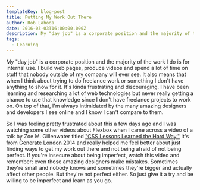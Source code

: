 ```yaml
---
templateKey: blog-post
title: Putting My Work Out There
author: Rob Lahoda
date: 2016-03-03T16:00:00.000Z
description: My "day job" is a corporate position and the majority of the work I do is for internal use. I build web pages, produce videos and spend a lot of time on stuff that nobody outside of my company will ever see.
tags:
  - Learning
---
```


My "day job" is a corporate position and the majority of the work I do is for internal use. I build web pages, produce videos and spend a lot of time on stuff that nobody outside of my company will ever see. It also means that when I think about trying to do freelance work or something I don't have anything to show for it. It's kinda frustrating and discouraging. I have been learning and researching a lot of web technologies but never really getting a chance to use that knowledge since I don't have freelance projects to work on. On top of that, I'm always intimidated by the many amazing designers and developers I see online and I know I can't compare to them.

So I was feeling pretty frustrated about this a few days ago and I was watching some other videos about Flexbox when I came across a video of a talk by Zoe M. Gillenwater titled ["CSS Lessons Learned the Hard Way."](https://www.youtube.com/watch?v=kTEGsFJDnC8) It's from [Generate London 2014](http://www.generateconf.com/) and really helped me feel better about just finding ways to get my work out there and not being afraid of not being perfect. If you're insecure about being imperfect, watch this video and remember: even those amazing designers make mistakes. Sometimes they're small and nobody knows and sometimes they're bigger and actually affect other people. But they're not perfect either. So just give it a try and be willing to be imperfect and learn as you go.
